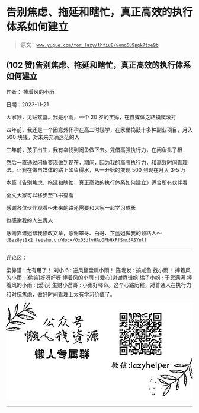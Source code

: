 # 告别焦虑、拖延和瞎忙，真正高效的执行体系如何建立

> 原文：[`www.yuque.com/for_lazy/thfiu8/vond5u9pqk7txe9b`](https://www.yuque.com/for_lazy/thfiu8/vond5u9pqk7txe9b)

## (102 赞)告别焦虑、拖延和瞎忙，真正高效的执行体系如何建立

作者： 捧着风的小雨

日期：2023-11-21

大家好，见贴欢喜。我是小雨，一个 20 岁的宝妈，在自媒体之路摸爬滚打

四年前，我还是一个因意外怀孕在高二时辍学，在家里捣鼓十多种副业项目，月入 500 块钱。对未来充满迷茫的人

三年前，孩子出生，我有幸找到闲鱼做下去。凭借高强执行力，在闲鱼扎了根

然后一直通过闲鱼变现做到现在，期间，因为我的高强执行力，和高效时间管理法。让我在做自媒体的路上如鱼得水，从一开始的变现 500 到现在月入 3-5 万

本篇《告别焦虑、拖延和瞎忙，真正高效的执行体系如何建立》适合所有伙伴看

全文大家可以移步至飞书查看

感谢各位伙伴观看～未来的路还需要和大家一起学习成长

也感谢我的人生贵人

感谢靠谱姐帮我修改文章，感谢攀哥、白哥、芷蓝姐做我的领路人～[`d8ez8yi1x2.feishu.cn/docx/OxO5dfvHAoOFbHxPfSmcSASYnlf`](https://d8ez8yi1x2.feishu.cn/docx/OxO5dfvHAoOFbHxPfSmcSASYnlf)

* * *

评论区：

梁靠谱 : 太有用了！
刘小 6 : 逆风翻盘属小雨！
陈发发 : 搞咸鱼 找小雨！
捧着风的小雨 : [偷笑]好呀好呀
捧着风的小雨 : [爱心]谢谢靠谱姐
橘子小姐 : 干货满满
捧着风的小雨 : [爱心]
生财小苗哥 : 小雨好棒👍。这个心路历程，对普通人在执行力和对抗焦虑，做好时间管理上太有学习价值了。

![](img/1c37d505930596d12a88ab23e11aa07a.png)

* * *